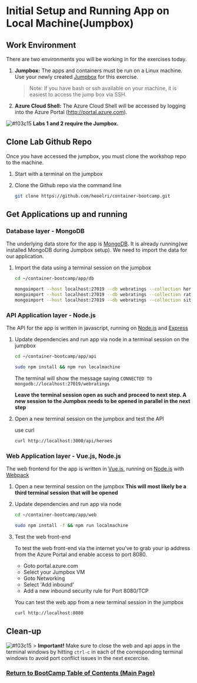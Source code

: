 # Initial Setup and Running App on Local Machine(Jumpbox)

## Work Environment

There are two environments you will be working in for the exercises today.

1. **Jumpbox:** The apps and containers must be run on a Linux machine. Use your newly created [Jumpbox](/labs/day1-labs/00-lab-environment.md) for this exercise.

    > Note: If you have bash or ssh available on your machine, it is easiest to access the jump box via SSH.

1. **Azure Cloud Shell:** The Azure Cloud Shell will be accessed by logging into the Azure Portal (<http://portal.azure.com>).

![#f03c15](https://placehold.it/15/f03c15/000000?text=+) **Labs 1 and 2 require the Jumpbox.**

## Clone Lab Github Repo

Once you have accessed the jumpbox, you must clone the workshop repo to the machine.

1. Start with a terminal on the jumpbox
  
1. Clone the Github repo via the command line

    ```bash
    git clone https://github.com/heoelri/container-bootcamp.git
    ```

## Get Applications up and running

### Database layer - MongoDB

The underlying data store for the app is [MongoDB](https://www.mongodb.com/ "MongoDB Homepage"). It is already running(we installed MongoDB during Jumpbox setup). We need to import the data for our application.

1. Import the data using a terminal session on the jumpbox

    ```bash
    cd ~/container-bootcamp/app/db

    mongoimport --host localhost:27019 --db webratings --collection heroes --file ./heroes.json --jsonArray 
    mongoimport --host localhost:27019 --db webratings --collection ratings --file ./ratings.json --jsonArray
    mongoimport --host localhost:27019 --db webratings --collection sites --file ./sites.json --jsonArray
    ```

### API Application layer - Node.js

The API for the app is written in javascript, running on [Node.js](https://nodejs.org/en/ "Node.js Homepage") and [Express](http://expressjs.com/ "Express Homepage")

1. Update dependencies and run app via node in a terminal session on the jumpbox

    ```bash
    cd ~/container-bootcamp/app/api

    sudo npm install && npm run localmachine
    ```

   The terminal will show the message saying `CONNECTED TO mongodb://localhost:27019/webratings`

   **Leave the terminal session open as such and proceed to next step. A new session to the Jumpbox needs to be opened in parallel in the next step**

1. Open a new terminal session on the jumpbox and test the API

    use curl

    ```bash
    curl http://localhost:3000/api/heroes
    ```

### Web Application layer - Vue.js, Node.js

The web frontend for the app is written in [Vue.js](https://vuejs.org/Vue "Vue.js Homepage"), running on [Node.js](https://nodejs.org/en/ "Node.js Homepage") with [Webpack](https://webpack.js.org/ "Webpack Homepage")

1. Open a new terminal session on the jumpbox
**This will most likely be a third terminal session that will be opened**
  
1. Update dependencies and run app via node

    ```bash
    cd ~/container-bootcamp/app/web

    sudo npm install -f && npm run localmachine
    ```

1. Test the web front-end

    To test the web front-end via the internet you've to grab your ip address from the Azure Portal and enable access to port 8080.

    * Goto portal.azure.com
    * Select your Jumpbox VM
    * Goto Networking
    * Select 'Add inbound'
    * Add a new inbound security rule for Port 8080/TCP

    You can test the web app from a new terminal session in the jumpbox

    ```bash
    curl http://localhost:8080
    ```

## Clean-up

![#f03c15](https://placehold.it/15/f03c15/000000?text=+) > **Important!** Make sure to close the web and api apps in the terminal windows by hitting `ctrl-c` in each of the corresponding terminal windows to avoid port conflict issues in the next excercise. 

### [Return to BootCamp Table of Contents (Main Page)](/README.md)
